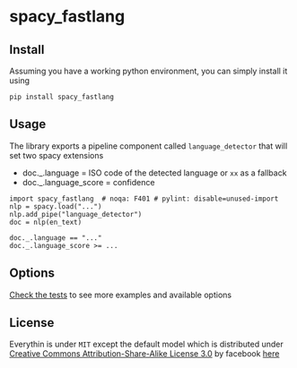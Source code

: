 # spacy_fastlang

## Install

Assuming you have a working python environment, you can simply install it using

```
pip install spacy_fastlang
```

## Usage

The library exports a pipeline component called `language_detector` that will set two spacy extensions

- doc.\_.language = ISO code of the detected language or `xx` as a fallback
- doc.\_.language_score = confidence

```
import spacy_fastlang  # noqa: F401 # pylint: disable=unused-import
nlp = spacy.load("...")
nlp.add_pipe("language_detector")
doc = nlp(en_text)

doc._.language == "..."
doc._.language_score >= ...
```

## Options

[Check the tests](./tests/test_spacy_fastlang.py) to see more examples and available options

## License

Everythin is under `MIT` except the default model which is distributed under [Creative Commons Attribution-Share-Alike License 3.0](https://creativecommons.org/licenses/by-sa/3.0/) by facebook [here](https://fasttext.cc/docs/en/language-identification.html)
